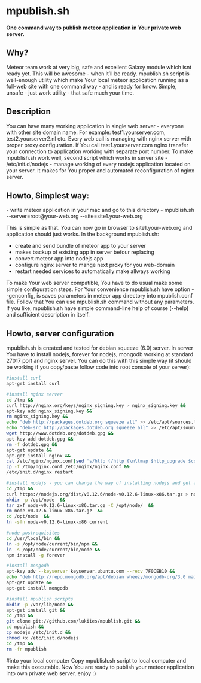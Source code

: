 <h1>mpublish.sh</h1>

<b>One command way to publish meteor application in Your private web server.</b>

<h2>Why?</h2>
Meteor team work at very big, safe and excellent Galaxy module which isnt ready yet. This will be awesome - when it’ll be ready. mpublish.sh script is well-enough utility which make Your local meteor application running as a full-web site with one command way - and is ready for know. Simple, unsafe - just work utility - that safe much your time.

<h2>Description</h2>
You can have many working application in single web server - everyone with other site domain name. For example: test1.yourserver.com, test2.yourserver2.nl etc. Every web call is managing with nginx server with proper proxy configuration. If You call test1.yourserver.com nginx transfer your connection to application working with separate port number.
To make mpublish.sh work well, second script which works in server site - /etc/init.d/nodejs - manage working of every nodejs application located on your server. It makes for You proper and automated reconfiguration of nginx server.

<h2>Howto, Simplest way:</h2>
- write meteor application in your mac and go to this directory
- mpublish.sh --server=root@your-web.org --site=site1.your-web.org

This is simple as that. You can now go in browser to site1.your-web.org and application should just works. In the background mpublish.sh:
- create and send bundle of meteor app to your server
- makes backup of existing app in server befour replacing
- convert meteor app into nodejs app
- configure nginx server to mange next proxy for you web-domain
- restart needed services to automatically make allways working

To make Your web server compatible, You have to do usual make some simple configuration steps. For Your convenience mpublish.sh have option --genconfig, is saves parameters in meteor app directory into mpublish.conf file. Follow that You can use mpublish.sh command without any parameters. If you like, mpublish.sh have simple command-line help of course (--help) and sufficient description in itself.

<h2>Howto, server configuration</h2>
mpublish.sh is created and tested for debian squeeze (6.0) server.
In server You have to install nodejs, forever for nodejs, mongodb working at standard 27017 port and nginx server.
You can do this with this simple way (it should be working if you copy/paste follow code into root console of your server):

```sh
#install curl
apt-get install curl

#install nginx server
cd /tmp && 
curl http://nginx.org/keys/nginx_signing.key > nginx_signing.key && 
apt-key add nginx_signing.key && 
rm nginx_signing.key && 
echo "deb http://packages.dotdeb.org squeeze all" >> /etc/apt/sources.list && 
echo "deb-src http://packages.dotdeb.org squeeze all" >> /etc/apt/sources.list && 
wget http://www.dotdeb.org/dotdeb.gpg && 
apt-key add dotdeb.gpg && 
rm -f dotdeb.gpg && 
apt-get update && 
apt-get install nginx && 
cat /etc/nginx/nginx.conf|sed 's/http {/http {\n\tmap $http_upgrade $connection_upgrade { default upgrade; ""      close; }\n/g' >/tmp/nginx.conf && 
cp -f /tmp/nginx.conf /etc/nginx/nginx.conf && 
/etc/init.d/nginx restart

#install nodejs - you can change the way of installing nodejs and get another version if you like
cd /tmp && 
curl https://nodejs.org/dist/v0.12.6/node-v0.12.6-linux-x86.tar.gz > node-v0.12.6-linux-x86.tar.gz && 
mkdir -p /opt/node  && 
tar zxf node-v0.12.6-linux-x86.tar.gz -C /opt/node/  && 
rm node-v0.12.6-linux-x86.tar.gz  && 
cd /opt/node  && 
ln -sfn node-v0.12.6-linux-x86 current

#node postrequisites
cd /usr/local/bin && 
ln -s /opt/node/current/bin/npm && 
ln -s /opt/node/current/bin/node &&
npm install -g forever

#install mongodb
apt-key adv --keyserver keyserver.ubuntu.com --recv 7F0CEB10 && 
echo "deb http://repo.mongodb.org/apt/debian wheezy/mongodb-org/3.0 main" | tee && /etc/apt/sources.list.d/mongodb-org-3.0.list && 
apt-get update && 
apt-get install mongodb

#install mpublish scripts
mkdir -p /var/lib/node && 
apt-get install git &&
cd /tmp &&
git clone git://github.com/lukiies/mpublish.git && 
cd mpublish &&
cp nodejs /etc/init.d && 
chmod +x /etc/init.d/nodejs
cd /tmp &&
rm -fr mpublish
```

#into your local computer
Copy mpublish.sh script to local computer and make this executable.
Now You are ready to publish your meteor application into own private web server.
enjoy :)
